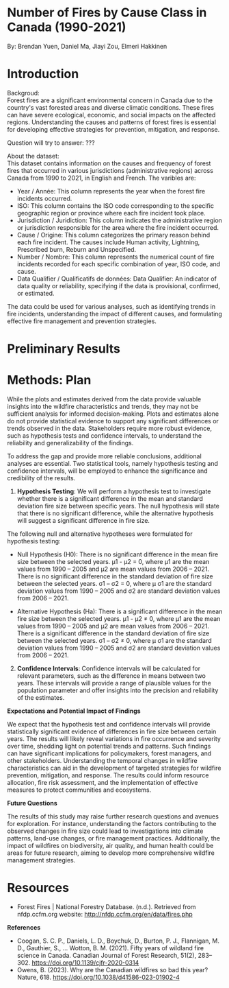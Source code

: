 # Number of Fires by Cause Class in Canada (1990-2021)
By: Brendan Yuen, Daniel Ma, Jiayi Zou, Elmeri Hakkinen


# **Introduction**
Backgroud:\
Forest fires are a significant environmental concern in Canada due to the country's vast forested areas and diverse climatic conditions. These fires can have severe ecological, economic, and social impacts on the affected regions. Understanding the causes and patterns of forest fires is essential for developing effective strategies for prevention, mitigation, and response.

Question will try to answer: ???

About the dataset:\
This dataset contains information on the causes and frequency of forest fires that occurred in various jurisdictions (administrative regions) across Canada from 1990 to 2021, in English and French. The varibles are:
* Year / Année: This column represents the year when the forest fire incidents occurred.
* ISO: This column contains the ISO code corresponding to the specific geographic region or province where each fire incident took place.
* Jurisdiction / Juridiction: This column indicates the administrative region or jurisdiction responsible for the area where the fire incident occurred.
* Cause / Origine: This column categorizes the primary reason behind each fire incident. The causes include Human activity, Lightning, Prescribed burn, Reburn and Unspecified.
* Number / Nombre: This column represents the numerical count of fire incidents recorded for each specific combination of year, ISO code, and cause.
* Data Qualifier / Qualificatifs de données: Data Qualifier: An indicator of data quality or reliability, specifying if the data is provisional, confirmed, or estimated.

The data could be used for various analyses, such as identifying trends in fire incidents, understanding the impact of different causes, and formulating effective fire management and prevention strategies.



# **Preliminary Results**

# **Methods: Plan**

While the plots and estimates derived from the data provide valuable insights into the wildfire characteristics and trends, they may not be sufficient analysis for informed decision-making. Plots and estimates alone do not provide statistical evidence to support any significant differences or trends observed in the data. Stakeholders require more robust evidence, such as hypothesis tests and confidence intervals, to understand the reliability and generalizability of the findings.

To address the gap and provide more reliable conclusions, additional analyses are essential. Two statistical tools, namely hypothesis testing and confidence intervals, will be employed to enhance the significance and credibility of the results.

1.	**Hypothesis Testing**: We will perform a hypothesis test to investigate whether there is a significant difference in the mean and standard deviation fire size between specific years. The null hypothesis will state that there is no significant difference, while the alternative hypothesis will suggest a significant difference in fire size.

The following null and alternative hypotheses were formulated for hypothesis testing:

* Null Hypothesis (H0): There is no significant difference in the mean fire size between the selected years. µ1 - µ2 = 0, where µ1 are the mean values from 1990 – 2005 and µ2 are mean values from 2006 – 2021. 
There is no significant difference in the standard deviation of fire size between the selected years. σ1 – σ2 = 0, where µ σ1 are the standard deviation values from 1990 – 2005 and σ2 are standard deviation values from 2006 – 2021.

* Alternative Hypothesis (Ha): There is a significant difference in the mean fire size between the selected years. µ1 - µ2 ≠ 0, where µ1 are the mean values from 1990 – 2005 and µ2 are mean values from 2006 – 2021.
There is a significant difference in the standard deviation of fire size between the selected years. σ1 – σ2 ≠ 0, where µ σ1 are the standard deviation values from 1990 – 2005 and σ2 are standard deviation values from 2006 – 2021.


2.	**Confidence Intervals**: Confidence intervals will be calculated for relevant parameters, such as the difference in means between two years. These intervals will provide a range of plausible values for the population parameter and offer insights into the precision and reliability of the estimates.


**Expectations and Potential Impact of Findings**

We expect that the hypothesis test and confidence intervals will provide statistically significant evidence of differences in fire size between certain years. The results will likely reveal variations in fire occurrence and severity over time, shedding light on potential trends and patterns.
Such findings can have significant implications for policymakers, forest managers, and other stakeholders. Understanding the temporal changes in wildfire characteristics can aid in the development of targeted strategies for wildfire prevention, mitigation, and response. The results could inform resource allocation, fire risk assessment, and the implementation of effective measures to protect communities and ecosystems.

**Future Questions**

The results of this study may raise further research questions and avenues for exploration. For instance, understanding the factors contributing to the observed changes in fire size could lead to investigations into climate patterns, land-use changes, or fire management practices. Additionally, the impact of wildfires on biodiversity, air quality, and human health could be areas for future research, aiming to develop more comprehensive wildfire management strategies.

# **Resources**
* Forest Fires | National Forestry Database. (n.d.). Retrieved from nfdp.ccfm.org website: http://nfdp.ccfm.org/en/data/fires.php 

**References**
* Coogan, S. C. P., Daniels, L. D., Boychuk, D., Burton, P. J., Flannigan, M. D., Gauthier, S., … Wotton, B. M. (2021). Fifty years of wildland fire science in Canada. Canadian Journal of Forest Research, 51(2), 283–302. https://doi.org/10.1139/cjfr-2020-0314 
* Owens, B. (2023). Why are the Canadian wildfires so bad this year? Nature, 618. https://doi.org/10.1038/d41586-023-01902-4
